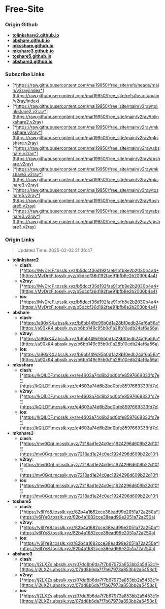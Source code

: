# Free-Site

### Origin Github

- [**tolinkshare2.github.io**](https://github.com/tolinkshare2/tolinkshare2.github.io)
- [**abshare.github.io**](https://github.com/abshare/abshare.github.io)
- [**mksshare.github.io**](https://github.com/mksshare/mksshare.github.io)
- [**mkshare3.github.io**](https://github.com/mkshare3/mkshare3.github.io)
- [**toshare5.github.io**](https://github.com/toshare5/toshare5.github.io)
- [**abshare3.github.io**](https://github.com/abshare3/abshare3.github.io)

### Subscribe Links

- [*https://raw.githubusercontent.com/mai19950/free_site/refs/heads/main/v2ray/index*](https://raw.githubusercontent.com/mai19950/free_site/refs/heads/main/v2ray/index)
- [*https://raw.githubusercontent.com/mai19950/free_site/main/v2ray/tolinkshare2.v2ray*](https://raw.githubusercontent.com/mai19950/free_site/main/v2ray/tolinkshare2.v2ray)
- [*https://raw.githubusercontent.com/mai19950/free_site/main/v2ray/mksshare.v2ray*](https://raw.githubusercontent.com/mai19950/free_site/main/v2ray/mksshare.v2ray)
- [*https://raw.githubusercontent.com/mai19950/free_site/main/v2ray/abshare.v2ray*](https://raw.githubusercontent.com/mai19950/free_site/main/v2ray/abshare.v2ray)
- [*https://raw.githubusercontent.com/mai19950/free_site/main/v2ray/mkshare3.v2ray*](https://raw.githubusercontent.com/mai19950/free_site/main/v2ray/mkshare3.v2ray)
- [*https://raw.githubusercontent.com/mai19950/free_site/main/v2ray/toshare5.v2ray*](https://raw.githubusercontent.com/mai19950/free_site/main/v2ray/toshare5.v2ray)
- [*https://raw.githubusercontent.com/mai19950/free_site/main/v2ray/abshare3.v2ray*](https://raw.githubusercontent.com/mai19950/free_site/main/v2ray/abshare3.v2ray)

### Origin Links

> Updated Time: 2025-02-02 21:36:47

- **tolinkshare2**
  - **clash**: [*https://MvDrcF.tosslk.xyz/b5dccf36d192fae91bfb8e2b2030b4a4*](https://MvDrcF.tosslk.xyz/b5dccf36d192fae91bfb8e2b2030b4a4)
  - **v2ray**: [*https://MvDrcF.tosslk.xyz/b5dccf36d192fae91bfb8e2b2030b4a4*](https://MvDrcF.tosslk.xyz/b5dccf36d192fae91bfb8e2b2030b4a4)
  - **ios**: [*https://MvDrcF.tosslk.xyz/b5dccf36d192fae91bfb8e2b2030b4a4*](https://MvDrcF.tosslk.xyz/b5dccf36d192fae91bfb8e2b2030b4a4)
- **abshare**
  - **clash**: [*https://a90xK4.absslk.xyz/b6bb149c95b0d1a28b10edb24af6a56a*](https://a90xK4.absslk.xyz/b6bb149c95b0d1a28b10edb24af6a56a)
  - **v2ray**: [*https://a90xK4.absslk.xyz/b6bb149c95b0d1a28b10edb24af6a56a*](https://a90xK4.absslk.xyz/b6bb149c95b0d1a28b10edb24af6a56a)
  - **ios**: [*https://a90xK4.absslk.xyz/b6bb149c95b0d1a28b10edb24af6a56a*](https://a90xK4.absslk.xyz/b6bb149c95b0d1a28b10edb24af6a56a)
- **mksshare**
  - **clash**: [*https://kQlLDF.mcsslk.xyz/e4603a74d6b2bd0bfe8597669333fd7e*](https://kQlLDF.mcsslk.xyz/e4603a74d6b2bd0bfe8597669333fd7e)
  - **v2ray**: [*https://kQlLDF.mcsslk.xyz/e4603a74d6b2bd0bfe8597669333fd7e*](https://kQlLDF.mcsslk.xyz/e4603a74d6b2bd0bfe8597669333fd7e)
  - **ios**: [*https://kQlLDF.mcsslk.xyz/e4603a74d6b2bd0bfe8597669333fd7e*](https://kQlLDF.mcsslk.xyz/e4603a74d6b2bd0bfe8597669333fd7e)
- **mkshare3**
  - **clash**: [*https://mv0Gqt.mcsslk.xyz/7218ad1e24c0ec1924296d609b22d10f*](https://mv0Gqt.mcsslk.xyz/7218ad1e24c0ec1924296d609b22d10f)
  - **v2ray**: [*https://mv0Gqt.mcsslk.xyz/7218ad1e24c0ec1924296d609b22d10f*](https://mv0Gqt.mcsslk.xyz/7218ad1e24c0ec1924296d609b22d10f)
  - **ios**: [*https://mv0Gqt.mcsslk.xyz/7218ad1e24c0ec1924296d609b22d10f*](https://mv0Gqt.mcsslk.xyz/7218ad1e24c0ec1924296d609b22d10f)
- **toshare5**
  - **clash**: [*https://v6lYe8.tosslk.xyz/82b4a1682cce38ead99e2051a72a250a*](https://v6lYe8.tosslk.xyz/82b4a1682cce38ead99e2051a72a250a)
  - **v2ray**: [*https://v6lYe8.tosslk.xyz/82b4a1682cce38ead99e2051a72a250a*](https://v6lYe8.tosslk.xyz/82b4a1682cce38ead99e2051a72a250a)
  - **ios**: [*https://v6lYe8.tosslk.xyz/82b4a1682cce38ead99e2051a72a250a*](https://v6lYe8.tosslk.xyz/82b4a1682cce38ead99e2051a72a250a)
- **abshare3**
  - **clash**: [*https://j2LXZs.absslk.xyz/07dd8b6da7f7b67973a853bb2a5453c1*](https://j2LXZs.absslk.xyz/07dd8b6da7f7b67973a853bb2a5453c1)
  - **v2ray**: [*https://j2LXZs.absslk.xyz/07dd8b6da7f7b67973a853bb2a5453c1*](https://j2LXZs.absslk.xyz/07dd8b6da7f7b67973a853bb2a5453c1)
  - **ios**: [*https://j2LXZs.absslk.xyz/07dd8b6da7f7b67973a853bb2a5453c1*](https://j2LXZs.absslk.xyz/07dd8b6da7f7b67973a853bb2a5453c1)
